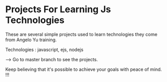 # Projects For Learning Js Technologies

These are several simple projects used to learn technologies they come from Angelo Yu training.

Technologies : javascript, ejs, nodejs

--> Go to master branch to see the projects.

Keep believing that it's possible to achieve your goals with peace of mind. !!!
